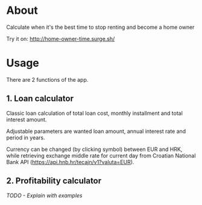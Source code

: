 # About

Calculate when it's the best time to stop renting and become a home owner

Try it on: http://home-owner-time.surge.sh/

# Usage

There are 2 functions of the app.

## 1. Loan calculator

Classic loan calculation of total loan cost, monthly installment and total interest amount.

Adjustable parameters are wanted loan amount, annual interest rate and period in years.

Currency can be changed (by clicking symbol) between EUR and HRK, while retrieving exchange middle rate for current day from Croatian National Bank API (https://api.hnb.hr/tecajn/v1?valuta=EUR).

## 2. Profitability calculator

*TODO - Explain with examples*